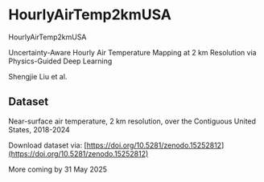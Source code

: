 # HourlyAirTemp2kmUSA
HourlyAirTemp2kmUSA

Uncertainty-Aware Hourly Air Temperature Mapping at 2 km Resolution via Physics-Guided Deep Learning

Shengjie Liu et al. 

## Dataset
Near-surface air temperature, 2 km resolution, over the Contiguous United States, 2018-2024

Download dataset via: [https://doi.org/10.5281/zenodo.15252812](https://doi.org/10.5281/zenodo.15252812)

More coming by 31 May 2025
